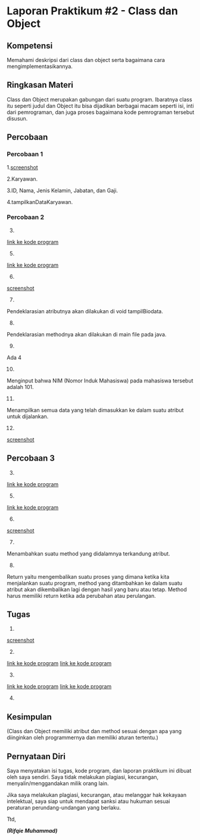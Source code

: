 # Laporan Praktikum #2 - Class dan Object

## Kompetensi

Memahami deskripsi dari class dan object serta bagaimana cara mengimplementasikannya.

## Ringkasan Materi

Class dan Object merupakan gabungan dari suatu program. Ibaratnya class itu seperti judul dan Object itu bisa dijadikan berbagai macam seperti isi, inti dari pemrograman, dan juga proses bagaimana kode pemrograman tersebut disusun.

## Percobaan

### Percobaan 1

1.[screenshot](img2/Percobaan1-Nomor1.PNG)

2.Karyawan.

3.ID, Nama, Jenis Kelamin, Jabatan, dan Gaji.

4.tampilkanDataKaryawan.

### Percobaan 2

3.
[link ke kode program](../../src/2_Class_dan_Object/Mahasiswa.java)

5.
[link ke kode program](../../src/2_Class_dan_Object/TestMahasiswa.java)

6.
[screenshot](img2/Percobaan2-Nomor6.PNG)

7.
Pendeklarasian atributnya akan dilakukan di void tampilBiodata.

8.
Pendeklarasian methodnya akan dilakukan di main file pada java.

9.
Ada 4

10.
Menginput bahwa NIM (Nomor Induk Mahasiswa) pada mahasiswa tersebut adalah 101.

11.
Menampilkan semua data yang telah dimasukkan ke dalam suatu atribut untuk dijalankan.

12.
[screenshot](img2/Percobaan2-Nomor12.PNG)


## Percobaan 3

3.
[link ke kode program](../../src/2_Class_dan_Object/Barang.java)

5.
[link ke kode program](../../src/2_Class_dan_Object/TestBarang.java)

6.
[screenshot](img2/Percobaan3-Nomor6.PNG)

7. 
Menambahkan suatu method yang didalamnya terkandung atribut.

8. 
Return yaitu mengembalikan suatu proses yang dimana ketika kita menjalankan suatu program, method yang ditambahkan ke dalam suatu atribut akan dikembalikan lagi dengan hasil yang baru atau tetap. Method harus memiliki return ketika ada perubahan atau perulangan.

## Tugas

1.
[screenshot](img2/Tugas-Nomor1.PNG)

2.
[link ke kode program](../../src/2_Class_dan_Object/SewaGame.java)
[link ke kode program](../../src/2_Class_dan_Object/SewaGameMain.java)

3.
[link ke kode program](../../src/2_Class_dan_Object/Lingkaran.java)
[link ke kode program](../../src/2_Class_dan_Object/LingkaranMain.java)

4.

## Kesimpulan

(Class dan Object memiliki atribut dan method sesuai dengan apa yang diinginkan oleh programmernya dan memiliki aturan tertentu.)

## Pernyataan Diri

Saya menyatakan isi tugas, kode program, dan laporan praktikum ini dibuat oleh saya sendiri. Saya tidak melakukan plagiasi, kecurangan, menyalin/menggandakan milik orang lain.

Jika saya melakukan plagiasi, kecurangan, atau melanggar hak kekayaan intelektual, saya siap untuk mendapat sanksi atau hukuman sesuai peraturan perundang-undangan yang berlaku.

Ttd,

***(Rifqie Muhammad)***
